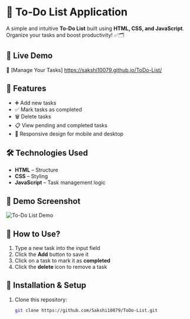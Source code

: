 # 📝 To-Do List Application

A simple and intuitive **To-Do List** built using **HTML, CSS, and JavaScript**. Organize your tasks and boost productivity! ✅🗂️  

## 🚀 Live Demo  
🔗 [Manage Your Tasks] https://sakshi10079.github.io/ToDo-List/

## 📌 Features  
- ➕ Add new tasks  
- ✅ Mark tasks as completed  
- 🗑️ Delete tasks  
- 📋 View pending and completed tasks  
- 📱 Responsive design for mobile and desktop  

## 🛠️ Technologies Used  
- **HTML** – Structure  
- **CSS** – Styling  
- **JavaScript** – Task management logic  

## 📸 Demo Screenshot  
![To-Do List Demo](https://github.com/user-attachments/assets/dda713a4-d7b4-4ae2-ba23-f045c268b343)

## 🎯 How to Use?  
1. Type a new task into the input field  
2. Click the **Add** button to save it  
3. Click on a task to mark it as **completed**  
4. Click the **delete** icon to remove a task  

## 🔧 Installation & Setup  
1. Clone this repository:  
   ```bash
   git clone https://github.com/Sakshi10079/ToDo-List.git
